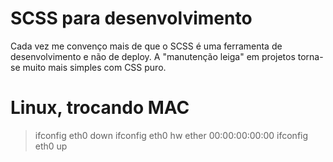 # SCSS para desenvolvimento
Cada vez me convenço mais de que o SCSS é uma ferramenta de desenvolvimento e não de deploy.
A "manutenção leiga" em projetos torna-se muito mais simples com CSS puro.

# Linux, trocando MAC  
> ifconfig eth0 down 
> ifconfig eth0 hw ether 00:00:00:00:00 
> ifconfig eth0 up
